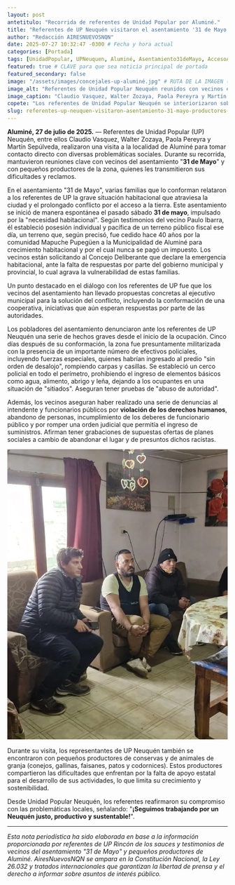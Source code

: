 ```yaml
---
layout: post
antetitulo: "Recorrida de referentes de Unidad Popular por Aluminé."
title: "Referentes de UP Neuquén visitaron el asentamiento '31 de Mayo' y se reunieron con productores de Aluminé."
author: "Redacción AIRESNUEVOSNQN"
date: 2025-07-27 10:32:47 -0300 # Fecha y hora actual
categories: [Portada]
tags: [UnidadPopular, UPNeuquen, Aluminé, Asentamiento31deMayo, AccesoALaTierra, EmergenciaHabitacional, ProductoresLocales, DerechosHumanos, ConflictoSocial, Neuquen]
featured: true # CLAVE para que sea noticia principal de portada
featured_secondary: false
image: "/assets/images/concejales-up-aluminé.jpg" # RUTA DE LA IMAGEN (SUGERENCIA: 800px x 600px, proporción 4:3)
image_alt: "Referentes de Unidad Popular Neuquén reunidos con vecinos en el asentamiento '31 de Mayo' de Aluminé."
image_caption: "Claudio Vasquez, Walter Zozaya, Paola Pereyra y Martín Sepúlveda de Unidad Popular Neuquén en su recorrida por Aluminé."
copete: "Los referentes de Unidad Popular Neuquén se interiorizaron sobre el prolongado reclamo de varias familias por acceso a la tierra, sus propuestas al ejecutivo municipal que incluyen la conformación de una cooperativa, y las dificultades que enfrentan los pequeños emprendedores locales."
slug: referentes-up-neuquen-visitaron-asentamiento-31-mayo-productores-alumine
---
```


**Aluminé, 27 de julio de 2025.** — Referentes de Unidad Popular (UP) Neuquén, entre ellos Claudio Vasquez, Walter Zozaya, Paola Pereyra y Martín Sepúlveda, realizaron una visita a la localidad de Aluminé para tomar contacto directo con diversas problemáticas sociales. Durante su recorrida, mantuvieron reuniones clave con vecinos del asentamiento "**31 de Mayo**" y con pequeños productores de la zona, quienes les transmitieron sus dificultades y reclamos.

En el asentamiento "31 de Mayo", varias familias que lo conforman relataron a los referentes de UP la grave situación habitacional que atraviesa la ciudad y el prolongado conflicto por el acceso a la tierra. Este asentamiento se inició de manera espontánea el pasado sábado **31 de mayo**, impulsado por la "necesidad habitacional". Según testimonios del vecino Paulo Ibarra, él estableció posesión individual y pacífica de un terreno público fiscal ese día, un terreno que, según precisó, fue cedido hace 40 años por la comunidad Mapuche Pupegüen a la Municipalidad de Aluminé para crecimiento habitacional y por el cual nunca se pagó un impuesto. Los vecinos están solicitando al Concejo Deliberante que declare la emergencia habitacional, ante la falta de respuestas por parte del gobierno municipal y provincial, lo cual agrava la vulnerabilidad de estas familias.

Un punto destacado en el diálogo con los referentes de UP fue que los vecinos del asentamiento han llevado propuestas concretas al ejecutivo municipal para la solución del conflicto, incluyendo la conformación de una cooperativa, iniciativas que aún esperan respuestas por parte de las autoridades.

Los pobladores del asentamiento denunciaron ante los referentes de UP Neuquén una serie de hechos graves desde el inicio de la ocupación. Cinco días después de su conformación, la zona fue presuntamente militarizada con la presencia de un importante número de efectivos policiales, incluyendo fuerzas especiales, quienes habrían ingresado al predio "sin orden de desalojo", rompiendo carpas y casillas. Se estableció un cerco policial en todo el perímetro, prohibiendo el ingreso de elementos básicos como agua, alimento, abrigo y leña, dejando a los ocupantes en una situación de "sitiados". Aseguran tener pruebas de "abuso de autoridad".

Además, los vecinos aseguran haber realizado una serie de denuncias al intendente y funcionarios públicos por **violación de los derechos humanos**, abandono de personas, incumplimiento de los deberes de funcionario público y por romper una orden judicial que permitía el ingreso de suministros. Afirman tener grabaciones de supuestas ofertas de planes sociales a cambio de abandonar el lugar y de presuntos dichos racistas.

![Referentes de UP reunidos con productores](/assets/images/up-con-productores-de-alumine.jpg) 

Durante su visita, los representantes de UP Neuquén también se encontraron con pequeños productores de conservas y de animales de granja (conejos, gallinas, faisanes, patos y codornices). Estos productores compartieron las dificultades que enfrentan por la falta de apoyo estatal para el desarrollo de sus actividades, lo que limita su crecimiento y sostenibilidad.

Desde Unidad Popular Neuquén, los referentes reafirmaron su compromiso con las problemáticas locales, señalando: "**¡Seguimos trabajando por un Neuquén justo, productivo y sustentable!**".

---
*Esta nota periodística ha sido elaborada en base a la información proporcionada por referentes de UP Rincón de los sauces y testimonios de vecinos del asentamiento "31 de Mayo" y pequeños productores de Aluminé. AiresNuevosNQN se ampara en la Constitución Nacional, la Ley 26.032 y tratados internacionales que garantizan la libertad de prensa y el derecho a informar sobre asuntos de interés público.*